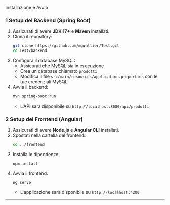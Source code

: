 
 Installazione e Avvio

### 1 Setup del Backend (Spring Boot)
1. Assicurati di avere **JDK 17+** e **Maven** installati.
2. Clona il repository:
   ```bash
   git clone https://github.com/mgualtier/Test.git
   cd Test/backend
   ```
3. Configura il database MySQL:
   - Assicurati che MySQL sia in esecuzione
   - Crea un database chiamato `prodotti`
   - Modifica il file `src/main/resources/application.properties` con le tue credenziali MySQL
4. Avvia il backend:
   ```bash
   mvn spring-boot:run
   ```
   - L'API sarà disponibile su `http://localhost:8080/api/prodotti`

### 2️ Setup del Frontend (Angular)
1. Assicurati di avere **Node.js** e **Angular CLI** installati.
2. Spostati nella cartella del frontend:
   ```bash
   cd ../frontend
   ```
3. Installa le dipendenze:
   ```bash
   npm install
   ```
4. Avvia il frontend:
   ```bash
   ng serve
   ```
   - L'applicazione sarà disponibile su `http://localhost:4200`

---



